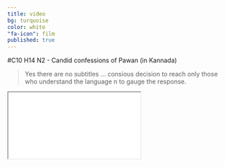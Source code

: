 ```yaml
---
title: video
bg: turquoise
color: white
"fa-icon": film
published: true
---
```


#C10 H14 N2 - Candid confessions of Pawan (in Kannada)


>Yes there are no subtitles ... 
>consious decision to reach only those who understand the language n to gauge the response.




<div class="icontain"><iframe src="//www.youtube.com/embed/Oaoctj4uanY" allowfullscreen></iframe></div>
